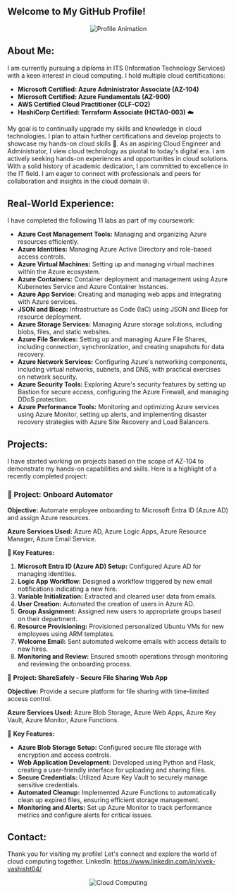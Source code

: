 ## Welcome to My GitHub Profile!

<div align="center">
  <img src="https://github.com/user-attachments/assets/bad76ba9-2457-4199-b7f6-13f64df13154" alt="Profile Animation">
</div>

## About Me:

I am currently pursuing a diploma in ITS (Information Technology Services) with a keen interest in cloud computing. I hold multiple cloud certifications:

- **Microsoft Certified: Azure Administrator Associate (AZ-104)**
- **Microsoft Certified: Azure Fundamentals (AZ-900)**
- **AWS Certified Cloud Practitioner (CLF-CO2)**
- **HashiCorp Certified: Terraform Associate (HCTA0-003)** ☁️

My goal is to continually upgrade my skills and knowledge in cloud technologies. I plan to attain further certifications and develop projects to showcase my hands-on cloud skills 🚀. As an aspiring Cloud Engineer and Administrator, I view cloud technology as pivotal to today's digital era. I am actively seeking hands-on experiences and opportunities in cloud solutions. With a solid history of academic dedication, I am committed to excellence in the IT field. I am eager to connect with professionals and peers for collaboration and insights in the cloud domain 🌐.

## Real-World Experience:

I have completed the following 11 labs as part of my coursework:

- **Azure Cost Management Tools:** Managing and organizing Azure resources efficiently.
- **Azure Identities:** Managing Azure Active Directory and role-based access controls.
- **Azure Virtual Machines:** Setting up and managing virtual machines within the Azure ecosystem.
- **Azure Containers:** Container deployment and management using Azure Kubernetes Service and Azure Container Instances.
- **Azure App Service:** Creating and managing web apps and integrating with Azure services.
- **JSON and Bicep:** Infrastructure as Code (IaC) using JSON and Bicep for resource deployment.
- **Azure Storage Services:** Managing Azure storage solutions, including blobs, files, and static websites.
- **Azure File Services:** Setting up and managing Azure File Shares, including connection, synchronization, and creating snapshots for data recovery.
- **Azure Network Services:** Configuring Azure's networking components, including virtual networks, subnets, and DNS, with practical exercises on network security.
- **Azure Security Tools:** Exploring Azure's security features by setting up Bastion for secure access, configuring the Azure Firewall, and managing DDoS protection.
- **Azure Performance Tools:** Monitoring and optimizing Azure services using Azure Monitor, setting up alerts, and implementing disaster recovery strategies with Azure Site Recovery and Load Balancers.

## Projects:

I have started working on projects based on the scope of AZ-104 to demonstrate my hands-on capabilities and skills. Here is a highlight of a recently completed project:

### 🌟 Project: Onboard Automator

**Objective:** Automate employee onboarding to Microsoft Entra ID (Azure AD) and assign Azure resources.

**Azure Services Used:** Azure AD, Azure Logic Apps, Azure Resource Manager, Azure Email Service.

**🔧 Key Features:**

1. **Microsoft Entra ID (Azure AD) Setup:** Configured Azure AD for managing identities.
2. **Logic App Workflow:** Designed a workflow triggered by new email notifications indicating a new hire.
3. **Variable Initialization:** Extracted and cleaned user data from emails.
4. **User Creation:** Automated the creation of users in Azure AD.
5. **Group Assignment:** Assigned new users to appropriate groups based on their department.
6. **Resource Provisioning:** Provisioned personalized Ubuntu VMs for new employees using ARM templates.
7. **Welcome Email:** Sent automated welcome emails with access details to new hires.
8. **Monitoring and Review:** Ensured smooth operations through monitoring and reviewing the onboarding process.

🌟 **Project: ShareSafely - Secure File Sharing Web App**

**Objective:** Provide a secure platform for file sharing with time-limited access control.

**Azure Services Used:** Azure Blob Storage, Azure Web Apps, Azure Key Vault, Azure Monitor, Azure Functions.

🔧 **Key Features:**

- **Azure Blob Storage Setup:** Configured secure file storage with encryption and access controls.
- **Web Application Development:** Developed using Python and Flask, creating a user-friendly interface for uploading and sharing files.
- **Secure Credentials:** Utilized Azure Key Vault to securely manage sensitive credentials.
- **Automated Cleanup:** Implemented Azure Functions to automatically clean up expired files, ensuring efficient storage management.
- **Monitoring and Alerts:** Set up Azure Monitor to track performance metrics and configure alerts for critical issues.


## Contact:
Thank you for visiting my profile! 
Let's connect and explore the world of cloud computing together.
LinkedIn: https://www.linkedin.com/in/vivek-vashisht04/

<div align="center">
  <img src="https://media3.giphy.com/media/v1.Y2lkPTc5MGI3NjExOXhxcXM2cTczazFvdXhrY2hoZTE5czRlenRsaWFkcW1paW93aDdhdyZlcD12MV9pbnRlcm5hbF9naWZfYnlfaWQmY3Q9Zw/KktZLPCI8d8j5TF2M0/giphy.webp" alt="Cloud Computing">
</div>
